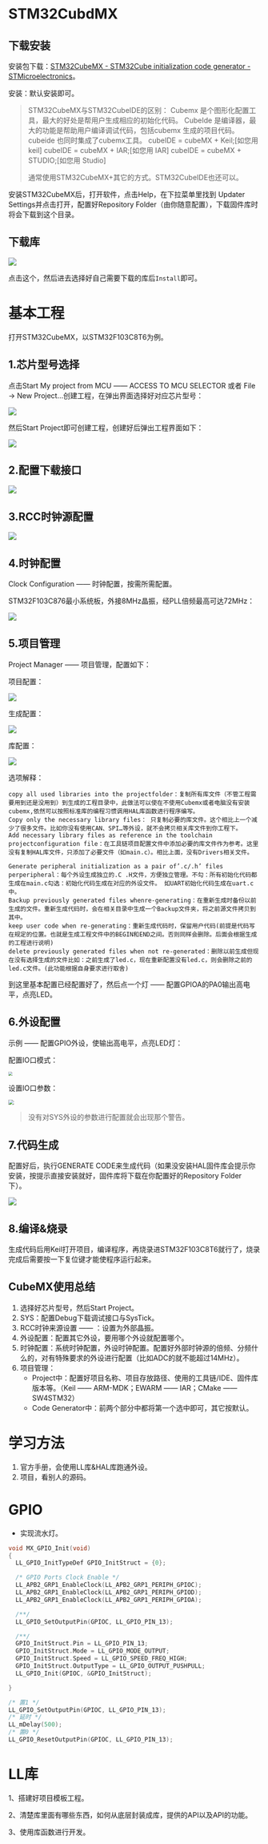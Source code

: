 # STM32CubdMX

## 下载安装

安装包下载：[STM32CubeMX - STM32Cube initialization code generator - STMicroelectronics](https://www.st.com/en/development-tools/stm32cubemx.html)。

安装：默认安装即可。

> STM32CubeMX与STM32CubeIDE的区别：
> Cubemx 是个图形化配置工具，最大的好处是帮用户生成相应的初始化代码。
> CubeIde 是编译器，最大的功能是帮助用户编译调试代码，包括cubemx 生成的项目代码。cubeide 也同时集成了cubemx工具。
> cubeIDE = cubeMX + Keil;[如您用 keil]
> cubeIDE = cubeMX + IAR;[如您用 IAR]
> cubeIDE = cubeMX + STUDIO;[如您用 Studio]
>
> 通常使用STM32CubeMX+其它的方式。STM32CubeIDE也还可以。

安装STM32CubeMX后，打开软件，点击Help，在下拉菜单里找到 Updater Settings并点击打开，配置好Repository Folder（由你随意配置），下载固件库时将会下载到这个目录。



## 下载库

![](imghal/1.7下载库.png)

点击这个，然后进去选择好自己需要下载的库后`Install`即可。

# 基本工程

打开STM32CubeMX，以STM32F103C8T6为例。

## 1.芯片型号选择

点击Start My project from MCU —— ACCESS TO MCU SELECTOR 或者 File → New Project...创建工程，在弹出界面选择好对应芯片型号：

<img src="imghal/1.0s.png"  />

然后Start Project即可创建工程，创建好后弹出工程界面如下：

![](imghal/1.0工程配置界面.png)

## 2.配置下载接口

![](imghal/1.1配置SYS.png)

## 3.RCC时钟源配置

![](imghal/1.2时钟源配置.png)

## 4.时钟配置

Clock Configuration —— 时钟配置，按需所需配置。

STM32F103C876最小系统板，外接8MHz晶振，经PLL倍频最高可达72MHz：

![](imghal/1.2时钟.png)

## 5.项目管理

Project Manager —— 项目管理，配置如下：

项目配置：

![](imghal/1.3项目.png)

生成配置：

![](imghal/1.4项目配置2.png)

库配置：

![](imghal/1.3LL库.png)

选项解释：

```
copy all used libraries into the projectfolder：复制所有库文件（不管工程需要用到还是没用到）到生成的工程目录中，此做法可以使在不使用Cubemx或者电脑没有安装cubemx,依然可以按照标准库的编程习惯调用HAL库函数进行程序编写。
Copy only the necessary library files： 只复制必要的库文件。这个相比上一个减少了很多文件。比如你没有使用CAN、SPI…等外设，就不会拷贝相关库文件到你工程下。
Add necessary library files as reference in the toolchain projectconfiguration file：在工具链项目配置文件中添加必要的库文件作为参考。这里没有复制HAL库文件，只添加了必要文件（如main.c）。相比上面，没有Drivers相关文件。
```

```
Generate peripheral initialization as a pair of’.c/.h’ files perperipheral：每个外设生成独立的.C .H文件，方便独立管理。不勾：所有初始化代码都生成在main.c勾选：初始化代码生成在对应的外设文件。 如UART初始化代码生成在uart.c中。
Backup previously generated files whenre-generating：在重新生成时备份以前生成的文件。重新生成代码时，会在相关目录中生成一个Backup文件夹，将之前源文件拷贝到其中。
keep user code when re-generating：重新生成代码时，保留用户代码(前提是代码写在规定的位置。也就是生成工程文件中的BEGIN和END之间。否则同样会删除。后面会根据生成的工程进行说明)
delete previously generated files when not re-generated：删除以前生成但现在没有选择生成的文件比如：之前生成了led.c，现在重新配置没有led.c，则会删除之前的led.c文件。(此功能根据自身要求进行取舍)
```

到这里基本配置已经配置好了，然后点一个灯 —— 配置GPIOA的PA0输出高电平，点亮LED。

## 6.外设配置

示例 —— 配置GPIO外设，使输出高电平，点亮LED灯：

配置IO口模式：

<img src="imghal/1.5配置GPIO1.png" style="zoom:50%;" />

设置IO口参数：

<img src="imghal/1.5配置GPIO2.png" style="zoom:67%;" />

>没有对SYS外设的参数进行配置就会出现那个警告。

## 7.代码生成

配置好后，执行GENERATE CODE来生成代码（如果没安装HAL固件库会提示你安装，按提示直接安装就好，固件库将下载在你配置好的Repository Folder 下）。

![](imghal/1.2生成.png)

## 8.编译&烧录

生成代码后用Keil打开项目，编译程序，再烧录进STM32F103C8T6就行了，烧录完成后需要按一下复位键才能使程序运行起来。



## CubeMX使用总结

1. 选择好芯片型号，然后Start Project。
2. SYS：配置Debug下载调试接口与SysTick。
3. RCC时钟来源设置 —— ：设置为外部晶振。
4. 外设配置：配置其它外设，要用哪个外设就配置哪个。
5. 时钟配置：系统时钟配置，外设时钟配置。配置好外部时钟源的倍频、分频什么的，对有特殊要求的外设进行配置（比如ADC的就不能超过14MHz）。
6. 项目管理：
   - Project中：配置好项目名称、项目存放路径、使用的工具链/IDE、固件库版本等。（Keil —— ARM-MDK；EWARM —— IAR；CMake —— SW4STM32）
   - Code Generator中：前两个部分中都将第一个选中即可，其它按默认。

# 学习方法

1. 官方手册，会使用LL库&HAL库跑通外设。
2. 项目，看别人的源码。

# GPIO

- 实现流水灯。

```c
void MX_GPIO_Init(void)
{
  LL_GPIO_InitTypeDef GPIO_InitStruct = {0};

  /* GPIO Ports Clock Enable */
  LL_APB2_GRP1_EnableClock(LL_APB2_GRP1_PERIPH_GPIOC);
  LL_APB2_GRP1_EnableClock(LL_APB2_GRP1_PERIPH_GPIOD);
  LL_APB2_GRP1_EnableClock(LL_APB2_GRP1_PERIPH_GPIOA);

  /**/
  LL_GPIO_SetOutputPin(GPIOC, LL_GPIO_PIN_13);

  /**/
  GPIO_InitStruct.Pin = LL_GPIO_PIN_13;
  GPIO_InitStruct.Mode = LL_GPIO_MODE_OUTPUT;
  GPIO_InitStruct.Speed = LL_GPIO_SPEED_FREQ_HIGH;
  GPIO_InitStruct.OutputType = LL_GPIO_OUTPUT_PUSHPULL;
  LL_GPIO_Init(GPIOC, &GPIO_InitStruct);

}
```

```c
/* 置1 */
LL_GPIO_SetOutputPin(GPIOC, LL_GPIO_PIN_13);
/* 延时 */
LL_mDelay(500);
/* 置0 */
LL_GPIO_ResetOutputPin(GPIOC, LL_GPIO_PIN_13);
```



# LL库

1、搭建好项目模板工程。

2、清楚库里面有哪些东西，如何从底层封装成库，提供的API以及API的功能。

3、使用库函数进行开发。

















